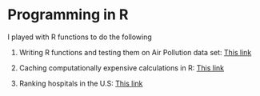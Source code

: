 # Programming in R

I played with R functions to do the following

1. Writing R functions and testing them on Air Pollution data set: [This link](https://rpubs.com/fialkool/ProgR1)

2. Caching computationally expensive calculations in R: [This link](https://rpubs.com/fialkool/ProgR2)

3. Ranking hospitals in the U.S: [This link](https://rpubs.com/fialkool/ProgR3)

 
